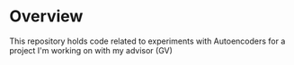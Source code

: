# Overview
This repository holds code related to experiments with Autoencoders for a project I'm working on with my advisor (GV)


